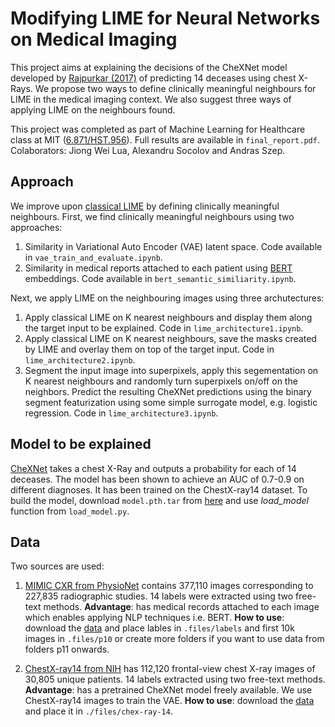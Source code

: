 # Modifying LIME for Neural Networks on Medical Imaging

This project aims at explaining the decisions of the CheXNet model developed by [Rajpurkar (2017)](https://stanfordmlgroup.github.io/projects/chexnet/) of predicting 14 deceases using chest X-Rays. We propose two ways to 
define clinically meaningful neighbours for LIME in the medical imaging context. We also suggest three ways of applying LIME on the neighbours found.

This project was completed as part of Machine Learning for Healthcare class at MIT ([6.871/HST.956](https://mlhcmit.github.io)). Full results are available in `final_report.pdf`. Colaborators: Jiong Wei Lua, Alexandru Socolov and Andras Szep. 


## Approach
We improve upon [classical LIME](https://github.com/marcotcr/lime) by defining clinically meaningful neighbours. First, we find clinically meaningful neighbours using two approaches:

1. Similarity in Variational Auto Encoder (VAE) latent space. Code available in `vae_train_and_evaluate.ipynb`. 
2. Similarity in medical reports attached to each patient using [BERT](https://arxiv.org/abs/1910.03771) embeddings. Code available in `bert_semantic_similiarity.ipynb`. 

Next, we apply LIME on the neighbouring images using three archutectures:
1. Apply classical LIME on K nearest neighbours and display them along the target input to be explained. Code in `lime_architecture1.ipynb`.
2. Apply classical LIME on K nearest neighbours, save the masks created by LIME and overlay them on top of the target input. Code in `lime_architecture2.ipynb`.
3. Segment the input image into superpixels, apply this segementation on K nearest neighbours and randomly turn superpixels on/off on the neighbors. Predict the resulting CheXNet predictions using the binary segment featurization using some simple surrogate model, e.g. logistic regression. Code in `lime_architecture3.ipynb`.

## Model to be explained
[CheXNet](https://stanfordmlgroup.github.io/projects/chexnet/) takes a chest X-Ray and outputs a probability for each of 14 deceases. The model has been shown to achieve an AUC of 0.7-0.9 on different diagnoses. It has been trained on the ChestX-ray14 dataset. To build the model, download `model.pth.tar` from [here](https://github.com/arnoweng/CheXNet) and use *load_model* function from `load_model.py`. 

## Data
Two sources are used: 

1. [MIMIC CXR from PhysioNet](https://physionet.org/content/mimic-cxr/2.0.0/) contains 377,110 images corresponding to 227,835 radiographic studies. 14 labels were extracted using two free-text methods. **Advantage**: has medical records attached to each image which enables applying NLP techniques i.e. BERT. **How to use**: download the [data](https://physionet.org/content/mimic-cxr/2.0.0/) and place lables in `.files/labels` and first 10k images in `.files/p10` or create more folders if you want to use data from folders p11 onwards.

2. [ChestX-ray14 from NIH](https://nihcc.app.box.com/v/ChestXray-NIHCC) has 112,120 frontal-view chest X-ray images of 30,805 unique patients. 14 labels extracted using two free-text methods. **Advantage**: has a pretrained CheXNet model freely available. We use ChestX-ray14 images to train the VAE. **How to use**: download the [data](https://nihcc.app.box.com/v/ChestXray-NIHCC) and place it in `./files/chex-ray-14`. 
